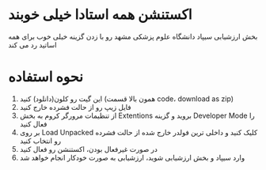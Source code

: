 # اکستنشن همه استادا خیلی خوبند
بخش ارزشیابی سیپاد دانشگاه علوم پزشکی مشهد رو با زدن گزینه خیلی خوب برای همه اساتید رد می کند
# نحوه استفاده 

1. این گیت رو کلون(دانلود) کنید (همون بالا قسمت code، download as zip)
2. فایل زیپ رو از حالت فشرده خارج کنید
3. از تنظیمات مرورگر کروم به بخش Extentions بروید و گزینه Developer Mode را فعال کنید
4. بر روی Load Unpacked کلیک کنید و داخلی ترین فولدر خارج شده از حالت فشرده رو انتخاب کنید
5. در صورت غیرفعال بودن، اکستنشن رو فعال کنید
6. وارد سیپاد و بخش ارزشیابی شوید، ارزشیابی به صورت خودکار انجام خواهد شد